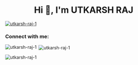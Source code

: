 <h1 align="center">Hi 👋, I'm UTKARSH RAJ</h1>


<p align="left"> <a href="https://github.com/ryo-ma/github-profile-trophy"><img src="https://github-profile-trophy.vercel.app/?username=utkarsh-raj-1" alt="utkarsh-raj-1" /></a> </p>

<h3 align="left">Connect with me:</h3>
<p align="left">
</p>

<p><img align="left" src="https://github-readme-stats.vercel.app/api/top-langs?username=utkarsh-raj-1&show_icons=true&locale=en&layout=compact" alt="utkarsh-raj-1" /></p>

<p>&nbsp;<img align="center" src="https://github-readme-stats.vercel.app/api?username=utkarsh-raj-1&show_icons=true&locale=en" alt="utkarsh-raj-1" /></p>

<p><img align="center" src="https://github-readme-streak-stats.herokuapp.com/?user=utkarsh-raj-1&" alt="utkarsh-raj-1" /></p>
